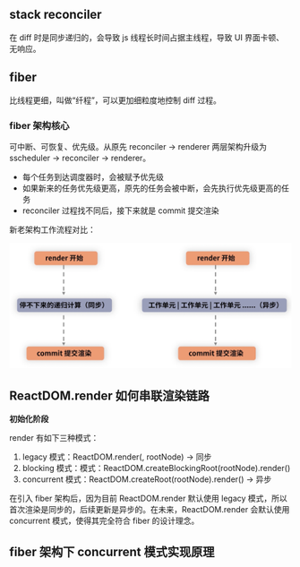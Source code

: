 ## stack reconciler

在 diff 时是同步递归的，会导致 js 线程长时间占据主线程，导致 UI 界面卡顿、无响应。

## fiber

比线程更细，叫做“纤程”，可以更加细粒度地控制 diff 过程。

### fiber 架构核心

可中断、可恢复、优先级。从原先 reconciler -> renderer 两层架构升级为 sscheduler -> reconciler -> renderer。

- 每个任务到达调度器时，会被赋予优先级
- 如果新来的任务优先级更高，原先的任务会被中断，会先执行优先级更高的任务
- reconciler 过程找不同后，接下来就是 commit 提交渲染

新老架构工作流程对比：

<img src="./images/fiber.png" />

## ReactDOM.render 如何串联渲染链路

**初始化阶段**

render 有如下三种模式：

1. legacy 模式：ReactDOM.render(<App />, rootNode) -> 同步
2. blocking 模式：模式：ReactDOM.createBlockingRoot(rootNode).render(<App />)
3. concurrent 模式：ReactDOM.createRoot(rootNode).render(<App />) -> 异步

在引入 fiber 架构后，因为目前 ReactDOM.render 默认使用 legacy 模式，所以首次渲染是同步的，后续更新是异步的。在未来，ReactDOM.render 会默认使用 concurrent 模式，使得其完全符合 fiber 的设计理念。

## fiber 架构下 concurrent 模式实现原理

